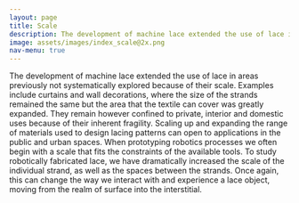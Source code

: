 ```yaml
---
layout: page
title: Scale
description: The development of machine lace extended the use of lace in areas previously not systematically explored because of their scale. 
image: assets/images/index_scale@2x.png
nav-menu: true
---
```


The development of machine lace extended the use of lace in areas previously not systematically explored because of their scale. Examples include curtains and wall decorations, where the size of the strands remained the same but the area that the textile can cover was greatly expanded.
They remain however confined to private, interior and domestic uses because of their inherent fragility. Scaling up and expanding the range of materials used to design lacing patterns can open to applications in the public and urban spaces. When prototyping robotics processes we often begin with a scale that fits the constraints of the available tools. To study robotically fabricated lace, we have dramatically increased the scale of the individual strand, as well as the spaces between the strands. Once again, this can change the way we interact with and experience a lace object, moving from the realm of surface into the interstitial.